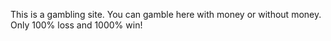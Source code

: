This is a gambling site. You can gamble here with money or without money. Only 100% loss and 1000% win!
